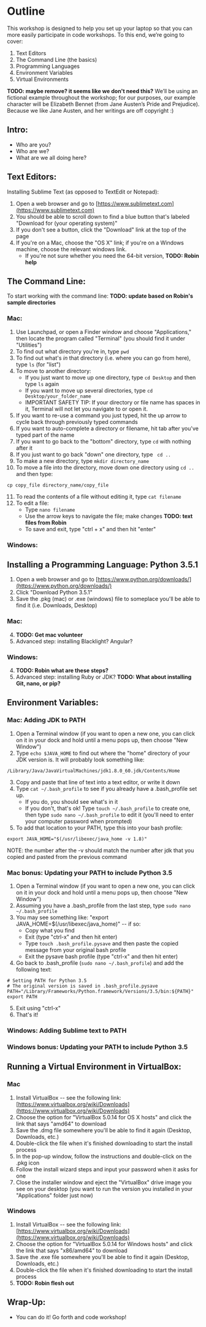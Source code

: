 # Outline
This workshop is designed to help you set up your laptop so that you can more easily participate in code workshops. To this end, we’re going to cover:

1. Text Editors
2. The Command Line (the basics)
3. Programming Languages
4. Environment Variables
5. Virtual Environments

**TODO: maybe remove? it seems like we don't need this?** We’ll be using an fictional example throughout the workshop; for our purposes, our example character will be Elizabeth Bennet (from Jane Austen’s Pride and Prejudice). Because we like Jane Austen, and her writings are off copyright :)

## Intro:
* Who are you?
* Who are we?
* What are we all doing here?

## Text Editors:
Installing Sublime Text (as opposed to TextEdit or Notepad):

1. Open a web browser and go to [https://www.sublimetext.com](https://www.sublimetext.com)
2. You should be able to scroll down to find a blue button that's labeled "Download for (your operating system)"
3. If you don't see a button, click the "Download" link at the top of the page
4. If you're on a Mac, choose the "OS X" link; if you're on a Windows machine, choose the relevant windows link.
	* If you're not sure whether you need the 64-bit version, **TODO: Robin help**

## The Command Line:
To start working with the command line: **TODO: update based on Robin's sample directories**
### Mac:
1. Use Launchpad, or open a Finder window and choose "Applications," then locate the program called "Terminal" (you should find it under "Utilities")
2. To find out what directory you're in, type ```pwd```
3. To find out what's _in_ that directory (i.e. where you can go from here), type ```ls``` (for "list")
4. To move to another directory:
	* If you just want to move up one directory, type ```cd Desktop``` and then type ```ls``` again
	* If you want to move up several directories, type ```cd Desktop/your_folder_name```
	* IMPORTANT SAFETY TIP: If your directory or file name has spaces in it, Terminal will not let you navigate to or open it.
5. If you want to re-use a command you just typed, hit the up arrow to cycle back through previously typed commands
6. If you want to auto-complete a directory or filename, hit tab after you've typed part of the name
7. If you want to go back to the "bottom" directory, type ```cd``` with nothing after it
8. If you just want to go back "down" one directory, type ``` cd ..```
9. To make a new directory, type ```mkdir directory_name```
10. To move a file into the directory, move down one directory using ```cd ..``` and then type:
```
cp copy_file directory_name/copy_file
```
11. To read the contents of a file without editing it, type ```cat filename```
12. To edit a file:
	* Type ```nano filename```
	* Use the arrow keys to navigate the file; make changes **TODO: text files from Robin**
	* To save and exit, type "ctrl + x" and then hit "enter"

### Windows:

## Installing a Programming Language: Python 3.5.1

1. Open a web browser and go to [https://www.python.org/downloads/](https://www.python.org/downloads/)
2. Click "Download Python 3.5.1"
3. Save the .pkg (mac) or .exe (windows) file to someplace you'll be able to find it (i.e. Downloads, Desktop)

### Mac:
4. **TODO: Get mac volunteer**
5. Advanced step: installing Blacklight? Angular?

### Windows:
4. **TODO: Robin what are these steps?**
5. Advanced step: installing Ruby or JDK? **TODO: What about installing Git, nano, or pip?**

## Environment Variables:
### Mac: Adding JDK to PATH
1. Open a Terminal window (if you want to open a new one, you can click on it in your dock and hold until a menu pops up, then choose "New Window")
2. Type ```echo $JAVA_HOME``` to find out where the "home" directory of your JDK version is. It will probably look something like:

```
/Library/Java/JavaVirtualMachines/jdk1.8.0_60.jdk/Contents/Home
```
3. Copy and paste that line of text into a text editor, or write it down
4. Type ```cat ~/.bash_profile``` to see if you already have a .bash_profile set up. 
	* If you do, you should see what's in it
	* If you don't, that's ok! Type ```touch ~/.bash_profile``` to create one, then type ```sudo nano ~/.bash_profile``` to edit it (you'll need to enter your computer password when prompted)
5. To add that location to your PATH, type this into your bash profile:

```
export JAVA_HOME="$(/usr/libexec/java_home -v 1.8)"
```
NOTE: the number after the -v should match the number after jdk that you copied and pasted from the previous command
### Mac bonus: Updating your PATH to include Python 3.5
1. Open a Terminal window (if you want to open a new one, you can click on it in your dock and hold until a menu pops up, then choose "New Window")
2. Assuming you have a .bash_profile from the last step, type ```sudo nano ~/.bash_profile``` 
3. You may see something like: "export JAVA_HOME=$(/usr/libexec/java_home)" -- if so:
	* Copy what you find
	* Exit (type "ctrl-x" and then hit enter)
	* Type ```touch .bash_profile.pysave``` and then paste the copied message from your original bash profile 
	* Exit the pysave bash profile (type "ctrl-x" and then hit enter)
4. Go back to .bash_profile (```sudo nano ~/.bash_profile```) and add the following text:
```
# Setting PATH for Python 3.5
# The original version is saved in .bash_profile.pysave
PATH="/Library/Frameworks/Python.framework/Versions/3.5/bin:${PATH}"
export PATH
```
5. Exit using "ctrl-x"
6. That's it!

### Windows: Adding Sublime text to PATH

### Windows bonus: Updating your PATH to include Python 3.5

## Running a Virtual Environment in VirtualBox:
### Mac
1. Install VirtualBox -- see the following link: [https://www.virtualbox.org/wiki/Downloads](https://www.virtualbox.org/wiki/Downloads)
2. Choose the option for "VirtualBox 5.0.14 for OS X hosts" and click the link that says "amd64" to download
3. Save the .dmg file somewhere you'll be able to find it again (Desktop, Downloads, etc.)
4. Double-click the file when it's finished downloading to start the install process
5. In the pop-up window, follow the instructions and double-click on the .pkg icon
6. Follow the install wizard steps and input your password when it asks for one
7. Close the installer window and eject the "VirtualBox" drive image you see on your desktop (you want to run the version you installed in your "Applications" folder just now)

### Windows
1. Install VirtualBox -- see the following link: [https://www.virtualbox.org/wiki/Downloads](https://www.virtualbox.org/wiki/Downloads)
2. Choose the option for "VirtualBox 5.0.14 for Windows hosts" and click the link that says "x86/amd64" to download
3. Save the .exe file somewhere you'll be able to find it again (Desktop, Downloads, etc.)
4. Double-click the file when it's finished downloading to start the install process
5. **TODO: Robin flesh out**

## Wrap-Up:
* You can do it! Go forth and code workshop!
